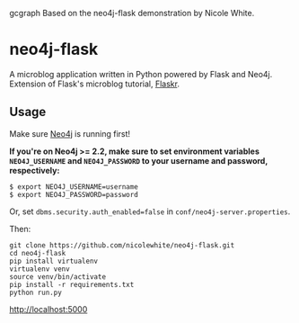 gcgraph
Based on the neo4j-flask demonstration by Nicole White.

# neo4j-flask
A microblog application written in Python powered by Flask and Neo4j. Extension of Flask's microblog tutorial, [Flaskr](http://flask.pocoo.org/docs/0.10/tutorial/).

## Usage

Make sure [Neo4j](http://neo4j.com/download/other-releases/) is running first!

**If you're on Neo4j >= 2.2, make sure to set environment variables `NEO4J_USERNAME` and `NEO4J_PASSWORD`
to your username and password, respectively:**

```
$ export NEO4J_USERNAME=username
$ export NEO4J_PASSWORD=password
```

Or, set `dbms.security.auth_enabled=false` in `conf/neo4j-server.properties`.

Then:

```
git clone https://github.com/nicolewhite/neo4j-flask.git
cd neo4j-flask
pip install virtualenv
virtualenv venv
source venv/bin/activate
pip install -r requirements.txt
python run.py
```

[http://localhost:5000](http://localhost:5000)

